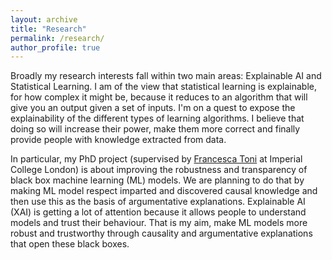 ```yaml
---
layout: archive
title: "Research"
permalink: /research/
author_profile: true
---
```


Broadly my research interests fall within two main areas: Explainable AI and Statistical Learning. I am of the view that statistical learning is explainable, for how complex it might be, because it reduces to an algorithm that will give you an output given a set of inputs. I'm on a quest to expose the explainability of the different types of learning algorithms. I believe that doing so will increase their power, make them more correct and finally provide people with knowledge extracted from data.

In particular, my PhD project (supervised by [Francesca Toni](https://www.doc.ic.ac.uk/~ft/) at Imperial College London) is about improving the robustness and transparency of black box machine learning (ML) models. We are planning to do that by making ML model respect imparted and discovered causal knowledge and then use this as the basis of argumentative explanations. Explainable AI (XAI) is getting a lot of attention because it allows people to understand models and trust their behaviour. That is my aim, make ML models more robust and trustworthy through causality and argumentative explanations that open these black boxes.

